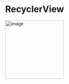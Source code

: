 # RecyclerView
<img width="187" alt="image" src="https://user-images.githubusercontent.com/96456897/163320526-d603844a-8483-4886-bf15-9bc88200538f.png">
